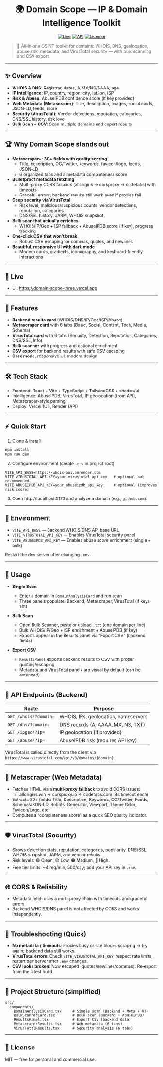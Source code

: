 #
<div align="center">

# 🌍 Domain Scope — IP & Domain Intelligence Toolkit

<a href="https://domain-scope-alpha.vercel.app"><img src="https://img.shields.io/website?down_color=red&down_message=offline&up_color=green&up_message=online&url=https%3A%2F%2Fdomain-scope-three.vercel.app&style=for-the-badge" alt="Live" /></a>
<a href="https://whois-aoi.onrender.com"><img src="https://img.shields.io/badge/API-Render-blue?style=for-the-badge" alt="API" /></a>
<a href="LICENSE"><img src="https://img.shields.io/github/license/vaishnav4281/Domain-scope?style=for-the-badge" alt="License" /></a>

</div>

> 🧠 All‑in‑one OSINT toolkit for domains: WHOIS, DNS, geolocation, abuse risk, metadata, and VirusTotal security — with bulk scanning and CSV export.

---

## ✨ Overview

- **WHOIS & DNS**: Registrar, dates, A/MX/NS/AAAA, age
- **IP Intelligence**: IP, country, region, city, lat/lon, ISP
- **Risk & Abuse**: AbuseIPDB confidence score (if key provided)
- **Web Metadata (Metascraper)**: Title, description, images, social cards, JSON‑LD, feeds, more
- **Security (VirusTotal)**: Vendor detections, reputation, categories, DNS/SSL history, risk level
- **Bulk Scan + CSV**: Scan multiple domains and export results

---

## 🏆 Why Domain Scope stands out

- **Metascraper+: 30+ fields with quality scoring**
  - Title, description, OG/Twitter, keywords, favicon/logo, feeds, JSON‑LD
  - 6 organized tabs and a metadata completeness score
- **Bulletproof metadata fetching**
  - Multi‑proxy CORS fallback (allorigins → corsproxy → codetabs) with timeouts
  - Graceful errors; backend results still work even if proxies fail
- **Deep security via VirusTotal**
  - Risk level, malicious/suspicious counts, vendor detections, reputation, categories
  - DNS/SSL history, JARM, WHOIS snapshot
- **Bulk scan that actually enriches**
  - WHOIS/IP/Geo + ISP fallback + AbuseIPDB score (if key), progress tracking
- **One‑click CSV that won’t break**
  - Robust CSV escaping for commas, quotes, and newlines
- **Beautiful, responsive UI with dark mode**
  - Modern cards, gradients, iconography, and keyboard‑friendly interactions

---

## 🚀 Live

- UI: https://domain-scope-three.vercel.app

---

## 🧩 Features

- **Backend results card** (WHOIS/DNS/IP/Geo/ISP/Abuse)
- **Metascraper card** with 6 tabs (Basic, Social, Content, Tech, Media, Schema)
- **VirusTotal card** with 6 tabs (Security, Detection, Reputation, Categories, DNS/SSL, Info)
- **Bulk scanner** with progress and optional enrichment
- **CSV export** for backend results with safe CSV escaping
- **Dark mode**, responsive UI, modern design

---

## 🛠 Tech Stack

- Frontend: React + Vite + TypeScript + TailwindCSS + shadcn/ui
- Intelligence: AbuseIPDB, VirusTotal, IP geolocation (from API), Metascraper-style parsing
- Deploy: Vercel (UI), Render (API)

---

## ⚡ Quick Start

1) Clone & install
```bash
npm install
npm run dev
```

2) Configure environment (create `.env` in project root)
```env
VITE_API_BASE=https://whois-aoi.onrender.com
VITE_VIRUSTOTAL_API_KEY=your_virustotal_api_key   # optional but recommended
VITE_ABUSEIPDB_API_KEY=your_abuseipdb_api_key     # optional (improves risk score)
```

3) Open http://localhost:5173 and analyze a domain (e.g., `github.com`).

---

## 🔑 Environment

- `VITE_API_BASE` — Backend WHOIS/DNS API base URL
- `VITE_VIRUSTOTAL_API_KEY` — Enables VirusTotal security panel
- `VITE_ABUSEIPDB_API_KEY` — Enables abuse score enrichment (single + bulk)

Restart the dev server after changing `.env`.

---

## 🧭 Usage

- **Single Scan**
  - Enter a domain in `DomainAnalysisCard` and run scan
  - Three panels populate: Backend, Metascraper, VirusTotal (if keys set)

- **Bulk Scan**
  - Open Bulk Scanner, paste or upload `.txt` (one domain per line)
  - Bulk WHOIS/IP/Geo + ISP enrichment + AbuseIPDB (if key)
  - Exports appear in the Results panel via “Export CSV” (backend fields)

- **Export CSV**
  - `ResultsPanel` exports backend results to CSV with proper quoting/escaping
  - Metadata and VirusTotal panels are visual by default (can be extended)

---

## 📡 API Endpoints (Backend)

| Route               | Purpose                            |
|---------------------|------------------------------------|
| `GET /whois/?domain=` | WHOIS, IPs, geolocation, nameservers |
| `GET /dns/?domain=`   | DNS records (A, AAAA, MX, NS, TXT)    |
| `GET /ipgeo/?ip=`     | IP geolocation (if provided)          |
| `GET /abuse/?ip=`     | AbuseIPDB risk (requires API key)     |

VirusTotal is called directly from the client via `https://www.virustotal.com/api/v3/domains/{domain}`.

---

## 🧪 Metascraper (Web Metadata)

- Fetches HTML via a **multi‑proxy fallback** to avoid CORS issues:
  - allorigins.win → corsproxy.io → codetabs.com (8s timeout each)
- Extracts 30+ fields: Title, Description, Keywords, OG/Twitter, Feeds, Schema/JSON‑LD, Robots, Generator, Viewport, Theme Color, Favicon/Logo, etc.
- Computes a “completeness score” as a quick SEO quality indicator.

---

## 🛡️ VirusTotal (Security)

- Shows detection stats, reputation, categories, popularity, DNS/SSL, WHOIS snapshot, JARM, and vendor results.
- Risk levels: 🟢 Clean, 🟡 Low, 🟠 Medium, 🔴 High.
- Free tier limits: ~4 req/min, 500/day; add your API key in `.env`.

---

## 🌐 CORS & Reliability

- Metadata fetch uses a multi‑proxy chain with timeouts and graceful errors.
- Backend WHOIS/DNS panel is not affected by CORS and works independently.

---

## 🧯 Troubleshooting (Quick)

- **No metadata / timeouts**: Proxies busy or site blocks scraping → try again; backend data still works.
- **VirusTotal errors**: Check `VITE_VIRUSTOTAL_API_KEY`, respect rate limits, restart dev server after `.env` changes.
- **CSV looks broken**: Now escaped (quotes/newlines/commas). Re‑export from the latest build.

---

## 📁 Project Structure (simplified)

```
src/
  components/
    DomainAnalysisCard.tsx     # Single scan (Backend + Meta + VT)
    BulkScannerCard.tsx        # Bulk scan (Backend + AbuseIPDB)
    ResultsPanel.tsx           # Export CSV (backend data)
    MetascraperResults.tsx     # Web metadata (6 tabs)
    VirusTotalResults.tsx      # Security analysis (6 tabs)
```

---

## 📜 License

MIT — free for personal and commercial use.

